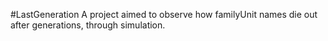#LastGeneration
A project aimed to observe how familyUnit names die out after generations, through simulation.